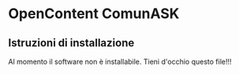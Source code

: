 # OpenContent ComunASK

## Istruzioni di installazione 

Al momento il software non è installabile.
Tieni d'occhio questo file!!!

